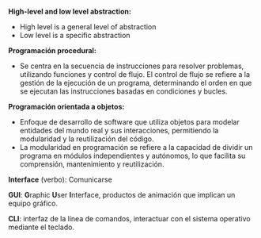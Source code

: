 **High-level and low level abstraction:**

- High level is a general level of abstraction 
- Low level is a specific abstraction

**Programación procedural:** 
- Se centra en la secuencia de instrucciones para resolver problemas, utilizando funciones y control de flujo.
  El control de flujo se refiere a la gestión de la ejecución de un programa, determinando el orden en que se ejecutan las instrucciones basadas en condiciones y bucles.

**Programación orientada a objetos:** 
- Enfoque de desarrollo de software que utiliza objetos para modelar entidades del mundo real y sus interacciones, permitiendo la modularidad y la reutilización del código.
- La modularidad en programación se refiere a la capacidad de dividir un programa en módulos independientes y autónomos, lo que facilita su comprensión, mantenimiento y reutilización.

**Interface** (verbo): Comunicarse

**GUI**: **G**raphic **U**ser **I**nterface, productos de animación que implican un equipo gráfico.

**CLI**: interfaz de la línea de comandos, interactuar con el sistema operativo mediante el teclado.

